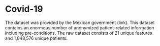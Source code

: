 # Covid-19 
The dataset was provided by the Mexican government (link). This dataset contains an enormous number of anonymized patient-related information including pre-conditions. The raw dataset consists of 21 unique features and 1,048,576 unique patients.
